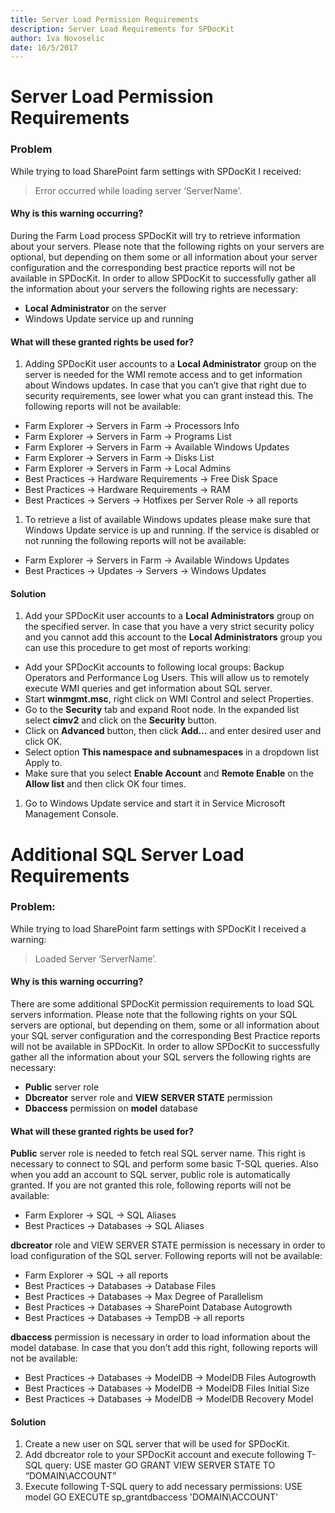 ```yaml
---
title: Server Load Permission Requirements
description: Server Load Requirements for SPDocKit
author: Iva Novoselic
date: 16/5/2017
---
```


# Server Load Permission Requirements

### Problem

While trying to load SharePoint farm settings with SPDocKit I received:

> Error occurred while loading server ‘ServerName’.

#### Why is this warning occurring?

During the Farm Load process SPDocKit will try to retrieve information about your servers. Please note that the following rights on your servers are optional, but depending on them some or all information about your server configuration and the corresponding best practice reports will not be available in SPDocKit. In order to allow SPDocKit to successfully gather all the information about your servers the following rights are necessary:

* __Local Administrator__ on the server
* Windows Update service up and running

#### What will these granted rights be used for?

1. Adding SPDocKit user accounts to a __Local Administrator__ group on the server is needed for the WMI remote access and to get information about Windows updates. In case that you can’t give that right due to security requirements, see lower what you can grant instead this. The following reports will not be available:
  * Farm Explorer -> Servers in Farm -> Processors Info
  * Farm Explorer -> Servers in Farm -> Programs List
  * Farm Explorer -> Servers in Farm -> Available Windows Updates
  * Farm Explorer -> Servers in Farm -> Disks List
  * Farm Explorer -> Servers in Farm -> Local Admins
  * Best Practices -> Hardware Requirements -> Free Disk Space
  * Best Practices -> Hardware Requirements -> RAM
  * Best Practices -> Servers -> Hotfixes per Server Role -> all reports
1. To retrieve a list of available Windows updates please make sure that Windows Update service is up and running. If the service is disabled or not running the following reports will not be available:
  * Farm Explorer -> Servers in Farm -> Available Windows Updates
  * Best Practices -> Updates -> Servers -> Windows Updates

#### Solution

1. Add your SPDocKit user accounts to a __Local Administrators__ group on the specified server.
In case that you have a very strict security policy and you cannot add this account to the __Local Administrators__ group you can use this procedure to get most of reports working:
  * Add your SPDocKit accounts to following local groups: Backup Operators and Performance Log Users. This will allow us to remotely execute WMI queries and get information about SQL server.
  * Start __winmgmt.msc__, right click on WMI Control and select Properties.
  * Go to the __Security__ tab and expand Root node. In the expanded list select __cimv2__ and click on the __Security__ button.
  * Click on __Advanced__ button, then click __Add…__ and enter desired user and click OK.
  * Select option __This namespace and subnamespaces__ in a dropdown list Apply to.
  * Make sure that you select __Enable Account__ and __Remote Enable__ on the __Allow list__ and then click OK four times.

1. Go to Windows Update service and start it in Service Microsoft Management Console.

# Additional SQL Server Load Requirements

### Problem:

While trying to load SharePoint farm settings with SPDocKit I received a warning:

> Loaded Server ‘ServerName’.

#### Why is this warning occurring?

There are some additional SPDocKit permission requirements to load SQL servers information. Please note that the following rights on your SQL servers are optional, but depending on them, some or all information about your SQL server configuration and the corresponding Best Practice reports will not be available in SPDocKit. In order to allow SPDocKit to successfully gather all the information about your SQL servers the following rights are necessary:

* __Public__ server role
* __Dbcreator__ server role and __VIEW SERVER STATE__ permission
* __Dbaccess__ permission on __model__ database

#### What will these granted rights be used for?

__Public__ server role is needed to fetch real SQL server name. This right is necessary to connect to SQL and perform some basic T-SQL queries. Also when you add an account to SQL server, public role is automatically granted. If you are not granted this role, following reports will not be available:
* Farm Explorer -> SQL -> SQL Aliases
* Best Practices -> Databases -> SQL Aliases

__dbcreator__ role and VIEW SERVER STATE permission is necessary in order to load configuration of the SQL server. Following reports will not be available:
* Farm Explorer -> SQL -> all reports
* Best Practices -> Databases -> Database Files
* Best Practices -> Databases -> Max Degree of Parallelism
* Best Practices -> Databases -> SharePoint Database Autogrowth
* Best Practices -> Databases -> TempDB -> all reports

__dbaccess__ permission is necessary in order to load information about the model database. In case that you don’t add this right, following reports will not be available:
* Best Practices -> Databases -> ModelDB -> ModelDB Files Autogrowth
* Best Practices -> Databases -> ModelDB -> ModelDB Files Initial Size
* Best Practices -> Databases -> ModelDB -> ModelDB Recovery Model

#### Solution

1. Create a new user on SQL server that will be used for SPDocKit.
1. Add dbcreator role to your SPDocKit account and execute following T-SQL query:
USE master
GO
GRANT VIEW SERVER STATE TO “DOMAIN\ACCOUNT”
1. Execute following T-SQL query to add necessary permissions:
USE model
GO
EXECUTE sp_grantdbaccess 'DOMAIN\ACCOUNT'
